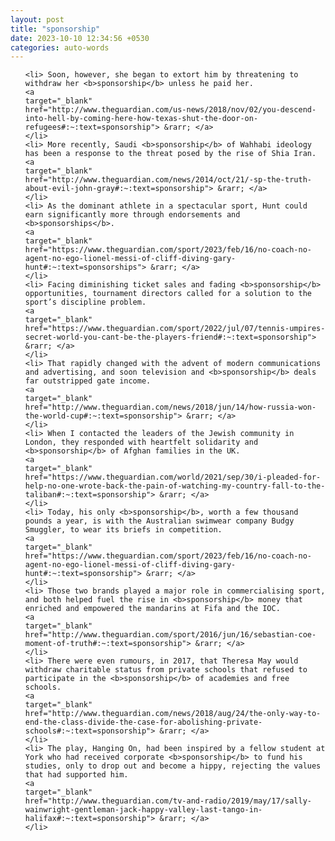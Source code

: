 ```yaml
---
layout: post
title: "sponsorship"
date: 2023-10-10 12:34:56 +0530
categories: auto-words
---
```

<ol>

    <li> Soon, however, she began to extort him by threatening to withdraw her <b>sponsorship</b> unless he paid her.
    <a 
    target="_blank" 
    href="http://www.theguardian.com/us-news/2018/nov/02/you-descend-into-hell-by-coming-here-how-texas-shut-the-door-on-refugees#:~:text=sponsorship"> &rarr; </a>
    </li>
    <li> More recently, Saudi <b>sponsorship</b> of Wahhabi ideology has been a response to the threat posed by the rise of Shia Iran.
    <a 
    target="_blank" 
    href="http://www.theguardian.com/news/2014/oct/21/-sp-the-truth-about-evil-john-gray#:~:text=sponsorship"> &rarr; </a>
    </li>
    <li> As the dominant athlete in a spectacular sport, Hunt could earn significantly more through endorsements and <b>sponsorships</b>.
    <a 
    target="_blank" 
    href="https://www.theguardian.com/sport/2023/feb/16/no-coach-no-agent-no-ego-lionel-messi-of-cliff-diving-gary-hunt#:~:text=sponsorships"> &rarr; </a>
    </li>
    <li> Facing diminishing ticket sales and fading <b>sponsorship</b> opportunities, tournament directors called for a solution to the sport’s discipline problem.
    <a 
    target="_blank" 
    href="https://www.theguardian.com/sport/2022/jul/07/tennis-umpires-secret-world-you-cant-be-the-players-friend#:~:text=sponsorship"> &rarr; </a>
    </li>
    <li> That rapidly changed with the advent of modern communications and advertising, and soon television and <b>sponsorship</b> deals far outstripped gate income.
    <a 
    target="_blank" 
    href="http://www.theguardian.com/news/2018/jun/14/how-russia-won-the-world-cup#:~:text=sponsorship"> &rarr; </a>
    </li>
    <li> When I contacted the leaders of the Jewish community in London, they responded with heartfelt solidarity and <b>sponsorship</b> of Afghan families in the UK.
    <a 
    target="_blank" 
    href="https://www.theguardian.com/world/2021/sep/30/i-pleaded-for-help-no-one-wrote-back-the-pain-of-watching-my-country-fall-to-the-taliban#:~:text=sponsorship"> &rarr; </a>
    </li>
    <li> Today, his only <b>sponsorship</b>, worth a few thousand pounds a year, is with the Australian swimwear company Budgy Smuggler, to wear its briefs in competition.
    <a 
    target="_blank" 
    href="https://www.theguardian.com/sport/2023/feb/16/no-coach-no-agent-no-ego-lionel-messi-of-cliff-diving-gary-hunt#:~:text=sponsorship"> &rarr; </a>
    </li>
    <li> Those two brands played a major role in commercialising sport, and both helped fuel the rise in <b>sponsorship</b> money that enriched and empowered the mandarins at Fifa and the IOC.
    <a 
    target="_blank" 
    href="http://www.theguardian.com/sport/2016/jun/16/sebastian-coe-moment-of-truth#:~:text=sponsorship"> &rarr; </a>
    </li>
    <li> There were even rumours, in 2017, that Theresa May would withdraw charitable status from private schools that refused to participate in the <b>sponsorship</b> of academies and free schools.
    <a 
    target="_blank" 
    href="http://www.theguardian.com/news/2018/aug/24/the-only-way-to-end-the-class-divide-the-case-for-abolishing-private-schools#:~:text=sponsorship"> &rarr; </a>
    </li>
    <li> The play, Hanging On, had been inspired by a fellow student at York who had received corporate <b>sponsorship</b> to fund his studies, only to drop out and become a hippy, rejecting the values that had supported him.
    <a 
    target="_blank" 
    href="http://www.theguardian.com/tv-and-radio/2019/may/17/sally-wainwright-gentleman-jack-happy-valley-last-tango-in-halifax#:~:text=sponsorship"> &rarr; </a>
    </li>